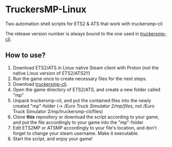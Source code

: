 # TruckersMP-Linux

Two automation shell scripts for ETS2 & ATS that work with truckersmp-cli

The release version number is always bound to the one used in [truckersmp-cli](https://github.com/lhark/truckersmp-cli).

## How to use?

1. Download ETS2/ATS in Linux native Steam client with Proton (not the native Linux version of ETS2/ATS2!!)
2. Run the game once to create necessary files for the next steps.
3. Download [truckersmp-cli](https://github.com/lhark/truckersmp-cli).
4. Open the game directory of ETS2/ATS, and create a new folder called "mp"
5. Unpack truckersmp-cli, and put the contained files into the newly created "mp"-folder (-> */Euro Truck Simulator 2/mp/files*, not /Euro Truck Simulator 2/mp/truckersmp-cli/files)
6. Clone **this** repository or download the script according to your game, and put the file accordingly to your game into the "mp"-folder 
7. Edit ETS2MP or ATSMP accordingly to your file's location, and don't forget to change your steam username. Make it executable.
8. Start the script, and enjoy your game!
